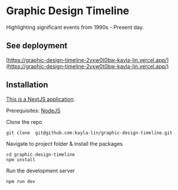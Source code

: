 # Graphic Design Timeline

Highlighting significant events from 1990s - Present day.

## See deployment

[https://graphic-design-timeline-2yxw0t0bw-kayla-lin.vercel.app/](https://graphic-design-timeline-2yxw0t0bw-kayla-lin.vercel.app/)

## Installation

[This is a NextJS application](https://nextjs.org/).

Prerequisites: [NodeJS](https://nodejs.org/en)

Clone the repo

```
git clone  git@github.com:kayla-lin/graphic-design-timeline.git
```

Navigate to project folder & install the packages

```
cd graphic-design-timeline
npm install
```

Run the development server

```
npm run dev
```

#
